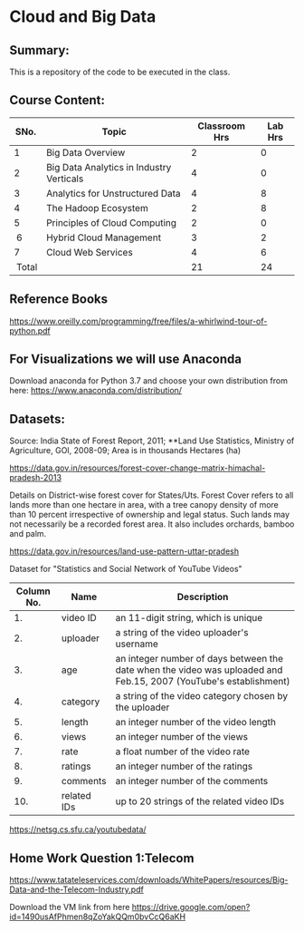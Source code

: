 # Cloud and Big Data

## Summary:
This is a repository of the code to be executed in the class.

## Course Content:

| SNo.          | Topic                                         | Classroom Hrs   | Lab Hrs       |
| ------------- | -------------                                 | -------------   | ------------- |
| 1             | Big Data Overview                             | 2               | 0             |
| 2             | Big Data Analytics in Industry Verticals      | 4               | 0             |
| 3             | Analytics for Unstructured Data               | 4               | 8             |
| 4             | The Hadoop Ecosystem                          | 2               | 8             |
| 5             | Principles of Cloud Computing                 | 2               | 0             |
| 6             | Hybrid Cloud Management                       | 3               | 2             |
| 7             | Cloud Web Services                            | 4               | 6             |
| Total   |                                               | 21              | 24        | 


## Reference Books
https://www.oreilly.com/programming/free/files/a-whirlwind-tour-of-python.pdf

## For Visualizations we will use Anaconda
Download anaconda for Python 3.7 and choose your own distribution from here: https://www.anaconda.com/distribution/



## Datasets:
Source: India State of Forest Report, 2011; **Land Use Statistics, Ministry of Agriculture, GOI, 2008-09; Area is in thousands Hectares (ha)

https://data.gov.in/resources/forest-cover-change-matrix-himachal-pradesh-2013

Details on District-wise forest cover for States/Uts. Forest Cover refers to all lands more than one hectare in area, with a tree canopy density of more than 10 percent irrespective of ownership and legal status. Such lands may not necessarily be a recorded forest area. It also includes orchards, bamboo and palm.

https://data.gov.in/resources/land-use-pattern-uttar-pradesh


Dataset for "Statistics and Social Network of YouTube Videos"

| Column No.     | Name               | Description     |
| -------------  | -------------      | -------------   |
| 1.             |  video ID          | an 11-digit string, which is unique                |
| 2.             |  uploader          |     a string of the video uploader's username          |
| 3.             |  age               |   an integer number of days between the date when the video was uploaded and Feb.15, 2007 (YouTube's establishment)        |
| 4.             | category           |  a string of the video category chosen by the uploader        |
| 5.             | length             |  an integer number of the video length      |
| 6.             | views              |  an integer number of the views     |
| 7.             | rate               |  a float number of the video rate             |
| 8.             | ratings            |  an integer number of the ratings     |
| 9.             | comments           |  an integer number of the comments      |	
| 10.            | related IDs        |  up to 20 strings of the related video IDs             |

https://netsg.cs.sfu.ca/youtubedata/

## Home Work Question 1:Telecom

https://www.tatateleservices.com/downloads/WhitePapers/resources/Big-Data-and-the-Telecom-Industry.pdf


Download the VM link from here https://drive.google.com/open?id=1490usAfPhmen8qZoYakQQm0bvCcQ6aKH
